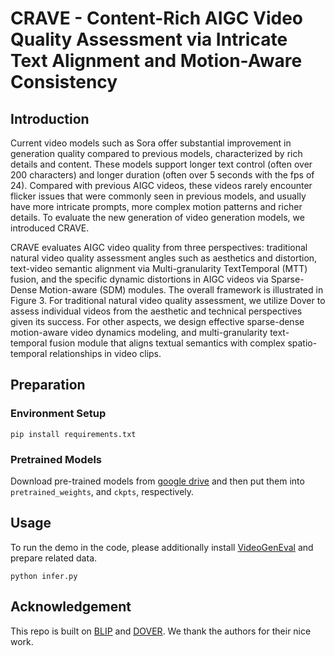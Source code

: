 # CRAVE - Content-Rich AIGC Video Quality Assessment via Intricate Text Alignment and Motion-Aware Consistency

## Introduction
Current video models such as Sora offer substantial improvement in generation quality compared to previous models, characterized by rich details and content. These models support longer text control (often over 200 characters) and longer duration (often over 5 seconds with the fps of 24). Compared with previous AIGC videos, these videos rarely encounter flicker issues that were commonly seen in previous models, and usually have more intricate prompts, more complex motion patterns and richer details.  To evaluate the new generation of video generation models, we introduced CRAVE.


CRAVE evaluates AIGC video quality from three perspectives: traditional natural video quality assessment angles such as aesthetics and distortion,
text-video semantic alignment via Multi-granularity TextTemporal (MTT) fusion, and the specific dynamic distortions in AIGC videos via Sparse-Dense Motion-aware
(SDM) modules. The overall framework is illustrated in Figure 3. For traditional natural video quality assessment, we
utilize Dover to assess individual videos from the aesthetic and technical perspectives given its success. For other aspects, we design effective sparse-dense
motion-aware video dynamics modeling, and multi-granularity text-temporal fusion module that aligns textual semantics with complex spatio-temporal relationships in video clips.


## Preparation

### Environment Setup
```
pip install requirements.txt
```

### Pretrained Models
Download pre-trained models from [google drive](https://drive.google.com/drive/folders/1DTHEW3pGS_6mLO1PvnXz4k0_sf3r9Oww?usp=sharing) and then put them into ``pretrained_weights``, and ``ckpts``, respectively.

## Usage
To run the demo in the code, please additionally install [VideoGenEval](https://github.com/AILab-CVC/VideoGen-Eval) and prepare related data.
```
python infer.py
```

## Acknowledgement
This repo is built on [BLIP](https://github.com/salesforce/BLIP) and [DOVER](https://github.com/VQAssessment/DOVER). We thank the authors for their nice work.

